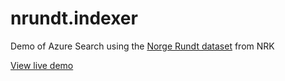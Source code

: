 # nrundt.indexer

Demo of Azure Search using the [Norge Rundt dataset](https://data.norge.no/data/norsk-rikskringkasting/norge-rundt-statistikkmoro) from NRK

[View live demo](https://anderaus.github.io/nrundt.indexer/)
